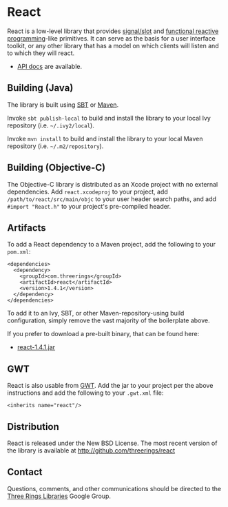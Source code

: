 React
=====

React is a low-level library that provides [signal/slot] and [functional reactive programming]-like
primitives. It can serve as the basis for a user interface toolkit, or any other library that has a
model on which clients will listen and to which they will react.

* [API docs](http://threerings.github.com/react/apidocs/) are available.

Building (Java)
---------------

The library is built using [SBT] or [Maven].

Invoke `sbt publish-local` to build and install the library to your local Ivy repository (i.e.
`~/.ivy2/local`).

Invoke `mvn install` to build and install the library to your local Maven repository (i.e.
`~/.m2/repository`).

Building (Objective-C)
----------------------

The Objective-C library is distributed as an Xcode project with no external dependencies. Add
`react.xcodeproj` to your project, add `/path/to/react/src/main/objc` to your user header search
paths, and add `#import "React.h"` to your project's pre-compiled header.

Artifacts
---------

To add a React dependency to a Maven project, add the following to your `pom.xml`:

    <dependencies>
      <dependency>
        <groupId>com.threerings</groupId>
        <artifactId>react</artifactId>
        <version>1.4.1</version>
      </dependency>
    </dependencies>

To add it to an Ivy, SBT, or other Maven-repository-using build configuration, simply remove the
vast majority of the boilerplate above.

If you prefer to download a pre-built binary, that can be found here:

* [react-1.4.1.jar](http://repo2.maven.org/maven2/com/threerings/react/1.4.1/react-1.4.1.jar)

GWT
---

React is also usable from [GWT](http://code.google.com/webtoolkit/). Add the jar to your project per
the above instructions and add the following to your `.gwt.xml` file:

    <inherits name="react"/>

Distribution
------------

React is released under the New BSD License. The most recent version of the library is available at
http://github.com/threerings/react

Contact
-------

Questions, comments, and other communications should be directed to the [Three Rings
Libraries](http://groups.google.com/group/ooo-libs) Google Group.

[signal/slot]: http://en.wikipedia.org/wiki/Signals_and_slots
[functional reactive programming]: http://en.wikipedia.org/wiki/Functional_reactive_programming
[SBT]: http://github.com/harrah/xsbt/wiki/Setup
[Maven]: http://maven.apache.org/
